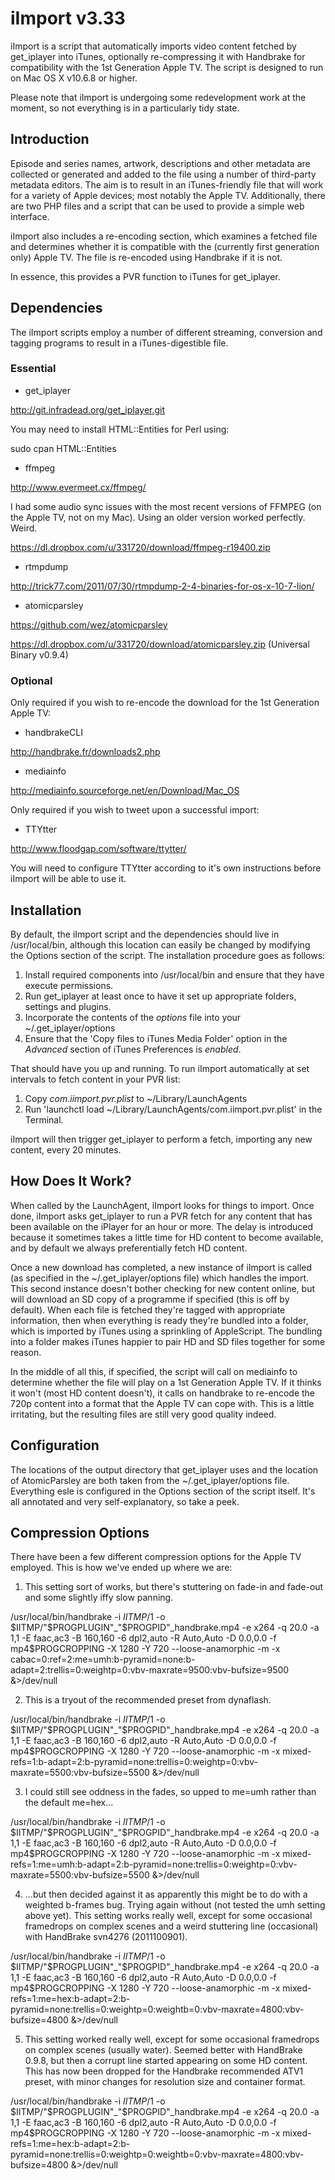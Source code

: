 iImport v3.33
=============

iImport is a script that automatically imports video content fetched by get_iplayer into iTunes, optionally re-compressing it with Handbrake for compatibility with the 1st Generation Apple TV. The script is designed to run on Mac OS X v10.6.8 or higher.

Please note that iImport is undergoing some redevelopment work at the moment, so not everything is in a particularly tidy state.


Introduction
------------

Episode and series names, artwork, descriptions and other metadata are collected or generated and added to the file using a number of third-party metadata editors. The aim is to result in an iTunes-friendly file that will work for a variety of Apple devices; most notably the Apple TV. Additionally, there are two PHP files and a script that can be used to provide a simple web interface.

iImport also includes a re-encoding section, which examines a fetched file and determines whether it is compatible with the (currently first generation only) Apple TV. The file is re-encoded using Handbrake if it is not.

In essence, this provides a PVR function to iTunes for get_iplayer.


Dependencies
------------

The iImport scripts employ a number of different streaming, conversion and tagging programs to result in a iTunes-digestible file.


### Essential

- get_iplayer

http://git.infradead.org/get_iplayer.git

You may need to install HTML::Entities for Perl using:

 sudo cpan HTML::Entities

- ffmpeg

http://www.evermeet.cx/ffmpeg/

I had some audio sync issues with the most recent versions of FFMPEG (on the Apple TV, not on my Mac). Using an older version worked perfectly. Weird.

https://dl.dropbox.com/u/331720/download/ffmpeg-r19400.zip

- rtmpdump

http://trick77.com/2011/07/30/rtmpdump-2-4-binaries-for-os-x-10-7-lion/

- atomicparsley

https://github.com/wez/atomicparsley

https://dl.dropbox.com/u/331720/download/atomicparsley.zip (Universal Binary v0.9.4)


### Optional

Only required if you wish to re-encode the download for the 1st Generation Apple TV:

- handbrakeCLI

http://handbrake.fr/downloads2.php

- mediainfo

http://mediainfo.sourceforge.net/en/Download/Mac_OS


Only required if you wish to tweet upon a successful import:

- TTYtter

http://www.floodgap.com/software/ttytter/

You will need to configure TTYtter according to it's own instructions before iImport will be able to use it.


Installation
------------

By default, the iImport script and the dependencies should live in /usr/local/bin, although this location can easily be changed by modifying the Options section of the script. The installation procedure goes as follows:

1. Install required components into /usr/local/bin and ensure that they have execute permissions.
2. Run get_iplayer at least once to have it set up appropriate folders, settings and plugins.
3. Incorporate the contents of the *options* file into your ~/.get_iplayer/options 
4. Ensure that the 'Copy files to iTunes Media Folder' option in the *Advanced* section of iTunes Preferences is *enabled*.

That should have you up and running. To run iImport automatically at set intervals to fetch content in your PVR list:

1. Copy *com.iimport.pvr.plist* to ~/Library/LaunchAgents
2. Run 'launchctl load ~/Library/LaunchAgents/com.iimport.pvr.plist' in the Terminal.

iImport will then trigger get_iplayer to perform a fetch, importing any new content, every 20 minutes.


How Does It Work?
-----------------

When called by the LaunchAgent, iImport looks for things to import. Once done, iImport asks get_iplayer to run a PVR fetch for any content that has been available on the iPlayer for an hour or more. The delay is introduced because it sometimes takes a little time for HD content to become available, and by default we always preferentially fetch HD content.

Once a new download has completed, a new instance of iImport is called (as specified in the ~/.get_iplayer/options file) which handles the import. This second instance doesn't bother checking for new content online, but will download an SD copy of a programme if specified (this is off by default). When each  file is fetched they're tagged with appropriate information, then when everything is ready they're bundled into a folder, which is imported by iTunes using a sprinkling of AppleScript. The bundling into a folder makes iTunes happier to pair HD and SD files together for some reason.

In the middle of all this, if specified, the script will call on mediainfo to determine whether the file will play on a 1st Generation Apple TV. If it thinks it won't (most HD content doesn't), it calls on handbrake to re-encode the 720p content into a format that the Apple TV can cope with. This is a little irritating, but the resulting files are still very good quality indeed.


Configuration
-------------

The locations of the output directory that get_iplayer uses and the location of AtomicParsley are both taken from the ~/.get_iplayer/options file. Everything esle is configured in the Options section of the script itself. It's all annotated and very self-explanatory, so take a peek.


Compression Options
-------------------

There have been a few different compression options for the Apple TV employed. This is how we've ended up where we are:

1. This setting sort of works, but there's stuttering on fade-in and fade-out and some slightly iffy slow panning.

/usr/local/bin/handbrake -i $IITMP/$1 -o $IITMP/"$PROGPLUGIN"_"$PROGPID"_handbrake.mp4 -e x264 -q 20.0 -a 1,1 -E faac,ac3 -B 160,160 -6 dpl2,auto -R Auto,Auto -D 0.0,0.0 -f mp4$PROGCROPPING -X 1280 -Y 720 --loose-anamorphic -m -x cabac=0:ref=2:me=umh:b-pyramid=none:b-adapt=2:trellis=0:weightp=0:vbv-maxrate=9500:vbv-bufsize=9500 &>/dev/null

2. This is a tryout of the recommended preset from dynaflash. 

/usr/local/bin/handbrake -i $IITMP/$1 -o $IITMP/"$PROGPLUGIN"_"$PROGPID"_handbrake.mp4 -e x264 -q 20.0 -a 1,1 -E faac,ac3 -B 160,160 -6 dpl2,auto -R Auto,Auto -D 0.0,0.0 -f mp4$PROGCROPPING -X 1280 -Y 720 --loose-anamorphic -m -x mixed-refs=1:b-adapt=2:b-pyramid=none:trellis=0:weightp=0:vbv-maxrate=5500:vbv-bufsize=5500 &>/dev/null

3. I could still see oddness in the fades, so upped to me=umh rather than the default me=hex...

/usr/local/bin/handbrake -i $IITMP/$1 -o $IITMP/"$PROGPLUGIN"_"$PROGPID"_handbrake.mp4 -e x264 -q 20.0 -a 1,1 -E faac,ac3 -B 160,160 -6 dpl2,auto -R Auto,Auto -D 0.0,0.0 -f mp4$PROGCROPPING -X 1280 -Y 720 --loose-anamorphic -m -x mixed-refs=1:me=umh:b-adapt=2:b-pyramid=none:trellis=0:weightp=0:vbv-maxrate=5500:vbv-bufsize=5500 &>/dev/null

4. ...but then decided against it as apparently this might be to do with a weighted b-frames bug. Trying again without (not tested the umh setting above yet). This setting works really well, except for some occasional framedrops on complex scenes and a weird stuttering line (occasional) with HandBrake svn4276 (2011100901).

/usr/local/bin/handbrake -i $IITMP/$1 -o $IITMP/"$PROGPLUGIN"_"$PROGPID"_handbrake.mp4 -e x264 -q 20.0 -a 1,1 -E faac,ac3 -B 160,160 -6 dpl2,auto -R Auto,Auto -D 0.0,0.0 -f mp4$PROGCROPPING -X 1280 -Y 720 --loose-anamorphic -m -x mixed-refs=1:me=hex:b-adapt=2:b-pyramid=none:trellis=0:weightp=0:weightb=0:vbv-maxrate=4800:vbv-bufsize=4800 &>/dev/null

5.  This setting worked really well, except for some occasional framedrops on complex scenes (usually water). Seemed better with HandBrake 0.9.8, but then a corrupt line started appearing on some HD content. This has now been dropped for the Handbrake recommended ATV1 preset, with minor changes for resolution size and container format.

/usr/local/bin/handbrake -i $IITMP/$1 -o $IITMP/"$PROGPLUGIN"_"$PROGPID"_handbrake.mp4 -e x264 -q 20.0 -a 1,1 -E faac,ac3 -B 160,160 -6 dpl2,auto -R Auto,Auto -D 0.0,0.0 -f mp4$PROGCROPPING -X 1280 -Y 720 --loose-anamorphic -m -x mixed-refs=1:me=hex:b-adapt=2:b-pyramid=none:trellis=0:weightp=0:weightb=0:vbv-maxrate=4800:vbv-bufsize=4800 &>/dev/null



